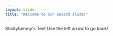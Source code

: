 ```yaml
---
layout: slide
title: "Welcome to our second slide!"
---
```

Stickytummy's Text
Use the left arrow to go back!
